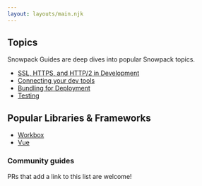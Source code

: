 ```yaml
---
layout: layouts/main.njk
---
```


## Topics

Snowpack Guides are deep dives into popular Snowpack topics.

- [SSL, HTTPS, and HTTP/2 in Development](/guides/https-ssl-certificates)
- [Connecting your dev tools](/guides/connecting-tools)
- [Bundling for Deployment](/guides/bundling)
- [Testing](/guides/testing)

## Popular Libraries & Frameworks

- [Workbox](/guides/workbox)
- [Vue](/guides/vue)


### Community guides

PRs that add a link to this list are welcome!
